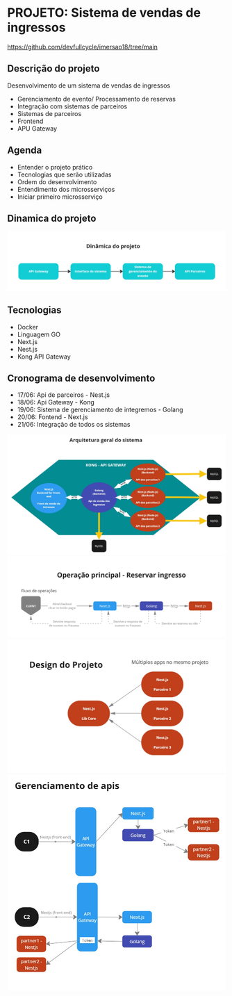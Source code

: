 # PROJETO: Sistema de vendas de ingressos

https://github.com/devfullcycle/imersao18/tree/main

## Descrição do projeto
Desenvolvimento de um sistema de vendas de ingressos
- Gerenciamento de evento/ Processamento de reservas
 - Integração com sistemas de parceiros
- Sistemas de parceiros
- Frontend
- APU Gateway

## Agenda
- Entender o projeto prático
- Tecnologias que serão utilizadas
- Ordem do desenvolvimento
- Entendimento dos microsserviços
- Iniciar primeiro microsserviço

## Dinamica do projeto

<img src="assets/diagrama-fluxo-dinamica-projeto.jpg">

## Tecnologias
- Docker 
- Linguagem GO
- Next.js
- Nest.js
- Kong API Gateway

## Cronograma de desenvolvimento
- 17/06: Api de parceiros - Nest.js
- 18/06: Api Gateway - Kong
- 19/06: Sistema de gerenciamento de integremos - Golang
- 20/06: Fontend - Next.js
- 21/06: Integração de todos os sistemas



<img src="assets/diagrama-arquitetura-sistem.jpg">

<img src="assets/diagrama-operacao.jpg"> 

<img src="assets/multi-apps-nestjs.jpg">

<img src="assets/gerenciamento-api.jpg">
